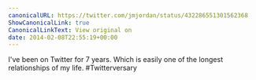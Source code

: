 ```yaml
---
canonicalURL: https://twitter.com/jmjordan/status/432286551301562368
ShowCanonicalLink: true
CanonicalLinkText: View original on
date: 2014-02-08T22:55:19+00:00
---
```

I've been on Twitter for 7 years. Which is easily one of the longest relationships of my life. #Twitterversary